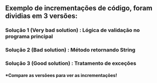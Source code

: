 ## Exemplo de incrementações de código, foram dividias em 3 versões:

### Solução 1 (Very bad solution) : Lógica de validação no programa principal
### Solução 2 (Bad solution) : Método retornando String 
### Solução 3 (Good solution) : Tratamento de exceções 

#### *Compare as versõees para ver as incrementações!
